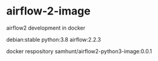 # airflow-2-image
airflow2 development in docker

debian:stable
python:3.8
airflow:2.2.3

docker respository
samhunt/airflow2-python3-image:0.0.1